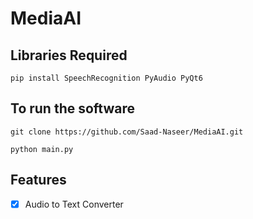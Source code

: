 # MediaAI
## Libraries Required
```pip install SpeechRecognition PyAudio PyQt6```
## To run the software
```git clone https://github.com/Saad-Naseer/MediaAI.git```

```python main.py```
## Features
- [x] Audio to Text Converter
